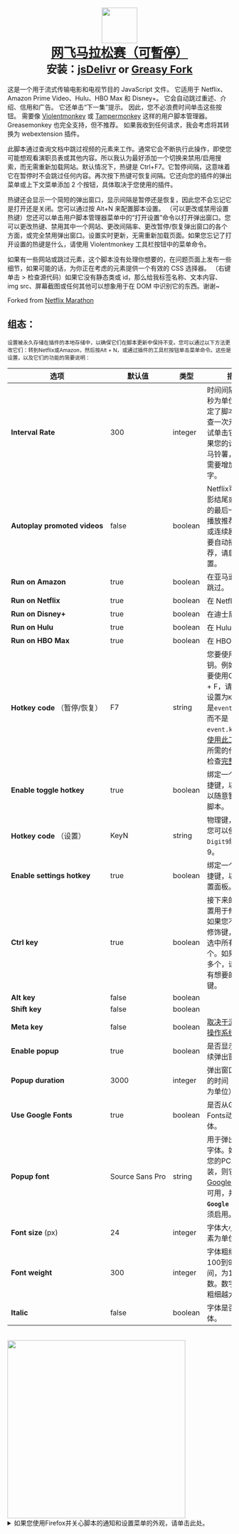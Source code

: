 <h1 align="center">
    <center>
        <a href="https://github.com/aminomancer/Netflix-Marathon-Pausable"><img src="https://cdn.jsdelivr.net/gh/aminomancer/Netflix-Marathon-Pausable@latest/icon-greasyfork.svg" width="80em" /><br>
        <b>网飞马拉松赛（可暫停）</b></a><br>
        <sup><b>安装：<a href="https://cdn.jsdelivr.net/gh/aminomancer/Netflix-Marathon-Pausable@latest/marathon.user.js">jsDelivr</a>&nbsp;or&nbsp;<a href="https://greasyfork.org/scripts/420475-netflix-marathon-pausable/code/Netflix Marathon (Pausable).user.js">Greasy Fork</a></b></sup>
    </center>
</h1>

这是一个用于流式传输电影和电视节目的 JavaScript 文件。 它适用于 Netflix、Amazon Prime Video、Hulu、HBO Max 和 Disney+。 它会自动跳过重述、介绍、信用和广告。 它还单击“下一集”提示。 因此，您不必浪费时间单击这些按钮。 需要像 [Violentmonkey](https://violentmonkey.github.io/) 或 [Tampermonkey](https://www.tampermonkey.net/) 这样的用户脚本管理器。 Greasemonkey 也完全支持，但不推荐。 如果我收到任何请求，我会考虑将其转换为 webextension 插件。

此脚本通过查询文档中跳过视频的元素来工作。通常它会不断执行此操作，即使您可能想观看演职员表或其他内容。所以我认为最好添加一个切换来禁用/启用搜索，而无需重新加载网站。默认情况下，热键是 Ctrl+F7。它暂停间隔，这意味着它在暂停时不会跳过任何内容。再次按下热键可恢复间隔。它还向您的插件的弹出菜单或上下文菜单添加 2 个按钮，具体取决于您使用的插件。

热键还会显示一个简短的弹出窗口，显示间隔是暂停还是恢复，因此您不会忘记它是打开还是关闭。您可以通过按 Alt+N 来配置脚本设置。 （可以更改或禁用设置热键）您还可以单击用户脚本管理器菜单中的“打开设置”命令以打开弹出窗口。您可以更改热键、禁用其中一个网站、更改间隔率、更改暂停/恢复弹出窗口的各个方面，或完全禁用弹出窗口。设置实时更新，无需重新加载页面。如果您忘记了打开设置的热键是什么，请使用 Violentmonkey 工具栏按钮中的菜单命令。

如果有一些网站或跳过元素，这个脚本没有处理你想要的，在问题页面上发布一些细节，如果可能的话，为你正在考虑的元素提供一个有效的 CSS 选择器。 （右键单击 > 检查源代码）如果它没有静态类或 id，那么给我标签名称、文本内容、img src、屏幕截图或任何其他可以想象用于在 DOM 中识别它的东西。谢谢~

Forked from [Netflix Marathon](https://greasyfork.org/en/scripts/30029-netflix-marathon)

<h2>组态：</h2>

<small>设置被永久存储在插件的本地存储中，以确保它们在脚本更新中保持不变。您可以通过以下方法更改它们：转到Netflix或Amazon，然后按Alt + N，或通过插件的工具栏按钮单击菜单命令。这些是设置，以及它们的功能的简要说明：</small>

| 选项 | 默认值 | 类型 | 描述 |
|-|-|-|-|
| **Interval&#160;Rate** | 300 | integer | 时间间隔（以毫秒为单位）。这决定了脚本多久检查一次元素并尝试单击它们。如果您的计算机是马铃薯，则可能需要增加此数字。 |
| **Autoplay&#160;promoted&#160;videos** | false | boolean | Netflix可以在电影结尾或连续剧的最后一集之后播放推荐的电影或连续剧。如果要自动播放推荐，请启用此设置。 |
| **Run&#160;on&#160;Amazon** | true | boolean | 在亚马逊上启用跳过。 |
| **Run&#160;on&#160;Netflix** | true | boolean | 在 Netflix |
| **Run&#160;on&#160;Disney+** | true | boolean | 在迪士尼 + |
| **Run&#160;on&#160;Hulu** | true | boolean | 在 Hulu |
| **Run&#160;on&#160;HBO Max** | true | boolean | 在 HBO Max |
| **Hotkey&#160;code**&#160;（暂停/恢复） | F7 | string | 您要使用的密钥。例如，如果要使用Ctrl + Alt + F，请将此设置设置为`KeyF`。这是`event.code`，而不是`event.keyCode`。[使用此工具](https://keycode.info)查找所需的代码，或检查[完整列表](https://developer.mozilla.org/en-US/docs/Web/API/KeyboardEvent/code/code_values)。 |
| **Enable toggle hotkey** | true | boolean | 绑定一个键盘快捷键，以便您可以随意暂停/恢复脚本。 |
| **Hotkey&#160;code**&#160;（设置） | KeyN | string | 物理键，例如，您可以使用`Digit9`绑定数字9。 |
| **Enable settings hotkey** | true | boolean | 绑定一个键盘快捷键，以打开设置面板。 |
| **Ctrl&#160;key** | true | boolean | 接下来的四个设置用于修饰键。如果您不想使用修饰键，请取消选中所有这四个。如果要使用多个，请检查所有想要的修饰键。 |
| **Alt&#160;key** | false | boolean |  |
| **Shift&#160;key** | false | boolean |  |
| **Meta&#160;key** | false | boolean | [取决于浏览器和操作系统。](https://developer.mozilla.org/en-US/docs/Web/API/KeyboardEvent/metaKey) |
| **Enable&#160;popup** | true | boolean | 是否显示暂停/继续弹出窗口。 |
| **Popup&#160;duration** | 3000 | integer | 弹出窗口应保留的时间（以毫秒为单位）。 |
| **Use&#160;Google&#160;Fonts** | true | boolean | 是否从Google Fonts动态加载字体。 |
| **Popup&#160;font** | Source&#160;Sans&#160;Pro | string | 用于弹出窗口的字体。如果未在您的PC上本地安装，则它必须在[Google Fonts](https://fonts.google.com/)上可用，并且 **`Use Google Fonts`** 必须启用。 |
| **Font&#160;size**&#160;(px) | 24 | integer | 字体大小（以像素为单位）。 |
| **Font&#160;weight** | 300 | integer | 字体粗细，介于100到900之间，为100的倍数。数字越大，粗细越大。 |
| **Italic** | false | boolean | 字体是否应为斜体。 |


<br>
<img src="https://cdn.jsdelivr.net/gh/aminomancer/Netflix-Marathon-Pausable@latest/settings-blur.webp" width=400 />
<details><summary>如果您使用Firefox并关心脚本的通知和设置菜单的外观，请单击此处。</summary>
<br>
这些弹出窗口使用<code>backdrop-filter</code>在其后面应用模糊效果，类似于Windows 10的丙烯酸玻璃效果。这纯粹是出于美学目的，因此您可以忽略这一点，但是如果您使用Firefox并希望获得完整的视觉效果，则需要执行额外的步骤：
<br><br>

1.  在网址栏中输入<code>about:config</code>并按Enter。搜索<code>layout.css.backdrop-filter.enabled</code>并将其切换为true。<br>

2.  接下来，我们应确保已启用WebRender ：（默认情况下已启用，但请确保）<br>

3.  从您的网址栏中导航到<code>about:support</code>。<br>

4.  找到“特性”部分，并在标记为“合成”的第一行中，确保其显示为WebRender。<br>

5.  如果没有显示WebRender，请返回到<code>about：config</code>，然后搜索<code>gfx.webrender.all</code>并将其切换为true。<br>

6.  然后搜索<code>dom.webgpu.enabled</code>并确保将其设置为false。<br>
<br>

重新启动Firefox后，支持页面现在应在“特性”旁边列出WebRender。如果您按照这些步骤操作，但仍未显示WebRender，则它可能与您的图形驱动程序，操作系统，硬件或Firefox版本不兼容。在台式机上，这种情况极不可能发生。但是不要担心。毕竟这只是视觉效果。

</details>
<br>